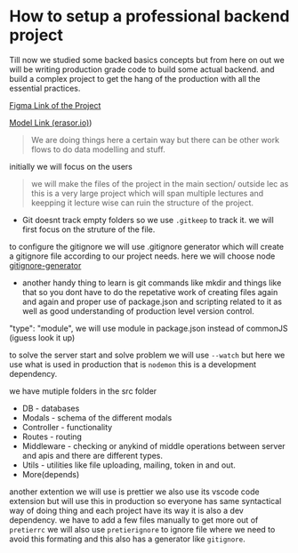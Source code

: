 # How to setup a professional backend project

Till now we studied some backed basics concepts but
from here on out we will be writing production grade code to build some actual backend. and build a complex project to get the hang of the production with all the essential practices. 

[Figma Link of the Project](https://www.figma.com/design/nONMAT8TxbVhClUZ660l5h/PLAY?node-id=0-1&p=f&t=ug3YoJfS5tXnzVs1-0)

[Model Link (erasor.io)](https://app.eraser.io/workspace/YtPqZ1VogxGy1jzIDkzj))

> We are doing things here a certain way but there can be other work flows to do data modelling and stuff. 

initially we will focus on the users

> we will make the files of the project in the main section/ outside lec as this is a very large project which will span multiple lectures and keepping it lecture wise can ruin the structure of the project. 

* Git doesnt track empty folders so we use `.gitkeep` to track it. 
we will first focus on the struture of the file.

to configure the gitignore we will use .gitignore generator which will create a gitignore file according to our project needs. here we will choose node
[gitignore-generator](https://mrkandreev.name/snippets/gitignore-generator/)

* another handy thing to learn is git commands like mkdir and things like that so you dont have to do the repetative work of creating files again and again and proper use of package.json and scripting related to it as well as good understanding of production level version control. 

"type": "module", we will use module in package.json instead of commonJS (iguess look it up)

to solve the server start and solve problem we will use `--watch` but here we use what is used in production that is `nodemon` this is a development dependency. 

we have mutiple folders in the src folder
* DB - databases
* Modals - schema of the different modals
* Controller - functionality
* Routes - routing 
* Middleware - checking or anykind of middle operations between server and apis and there are different types. 
* Utils - utilities like file uploading, mailing, token in and out. 
* More(depends)

another extention we will use is prettier we also use its vscode code extension but will use this in production so everyone has same syntactical way of doing thing and each project have its way it is also a dev dependency. we have to add a few files manually to get more out of `pretierrc` we will also use `pretierignore` to ignore file where we need to avoid this formating and this also has a generator like `gitignore`.
